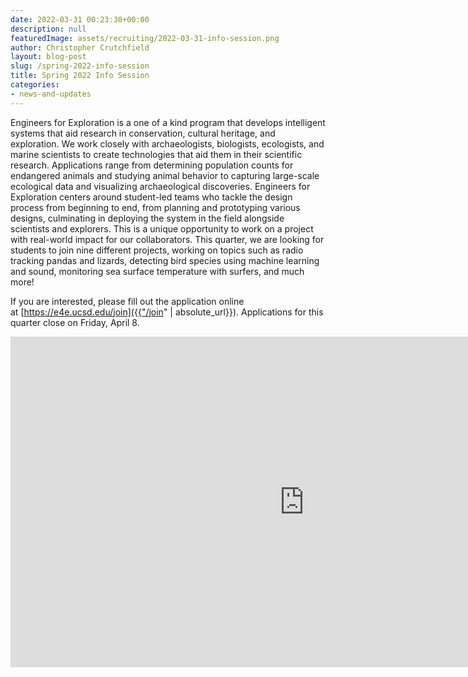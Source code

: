 ```yaml
---
date: 2022-03-31 00:23:30+00:00
description: null
featuredImage: assets/recruiting/2022-03-31-info-session.png
author: Christopher Crutchfield
layout: blog-post
slug: /spring-2022-info-session
title: Spring 2022 Info Session
categories:
- news-and-updates
---
```

Engineers for Exploration is a one of a kind program that develops intelligent systems that aid research in conservation, cultural heritage, and exploration. We work closely with archaeologists, biologists, ecologists, and marine scientists to create technologies that aid them in their scientific research. Applications range from determining population counts for endangered animals and studying animal behavior to capturing large-scale ecological data and visualizing archaeological discoveries. Engineers for Exploration centers around student-led teams who tackle the design process from beginning to end, from planning and prototyping various designs, culminating in deploying the system in the field alongside scientists and explorers. This is a unique opportunity to work on a project with real-world impact for our collaborators. This quarter, we are looking for students to join nine different projects, working on topics such as radio tracking pandas and lizards, detecting bird species using machine learning and sound, monitoring sea surface temperature with surfers, and much more!

If you are interested, please fill out the application online at [https://e4e.ucsd.edu/join]({{"/join" | absolute_url}}). Applications for this quarter close on Friday, April 8.

<iframe width="940" height="529" src="https://www.youtube.com/embed/6gjYR5Xnxc0" title="YouTube video player" frameborder="0" allow="accelerometer; autoplay; clipboard-write; encrypted-media; gyroscope; picture-in-picture" allowfullscreen=""></iframe>